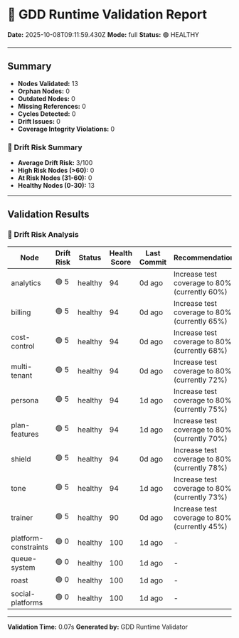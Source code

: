 # 🧩 GDD Runtime Validation Report

**Date:** 2025-10-08T09:11:59.430Z
**Mode:** full
**Status:** 🟢 HEALTHY

---

## Summary

- **Nodes Validated:** 13
- **Orphan Nodes:** 0
- **Outdated Nodes:** 0
- **Missing References:** 0
- **Cycles Detected:** 0
- **Drift Issues:** 0
- **Coverage Integrity Violations:** 0

### 🔮 Drift Risk Summary

- **Average Drift Risk:** 3/100
- **High Risk Nodes (>60):** 0
- **At Risk Nodes (31-60):** 0
- **Healthy Nodes (0-30):** 13

---

## Validation Results

### 🔮 Drift Risk Analysis

| Node | Drift Risk | Status | Health Score | Last Commit | Recommendations |
|------|------------|--------|--------------|-------------|-----------------|
| analytics | 🟢 5 | healthy | 94 | 0d ago | Increase test coverage to 80%+ (currently 60%) |
| billing | 🟢 5 | healthy | 94 | 0d ago | Increase test coverage to 80%+ (currently 65%) |
| cost-control | 🟢 5 | healthy | 94 | 0d ago | Increase test coverage to 80%+ (currently 68%) |
| multi-tenant | 🟢 5 | healthy | 94 | 0d ago | Increase test coverage to 80%+ (currently 72%) |
| persona | 🟢 5 | healthy | 94 | 1d ago | Increase test coverage to 80%+ (currently 75%) |
| plan-features | 🟢 5 | healthy | 94 | 1d ago | Increase test coverage to 80%+ (currently 70%) |
| shield | 🟢 5 | healthy | 94 | 0d ago | Increase test coverage to 80%+ (currently 78%) |
| tone | 🟢 5 | healthy | 94 | 1d ago | Increase test coverage to 80%+ (currently 73%) |
| trainer | 🟢 5 | healthy | 90 | 0d ago | Increase test coverage to 80%+ (currently 45%) |
| platform-constraints | 🟢 0 | healthy | 100 | 1d ago | - |
| queue-system | 🟢 0 | healthy | 100 | 1d ago | - |
| roast | 🟢 0 | healthy | 100 | 1d ago | - |
| social-platforms | 🟢 0 | healthy | 100 | 1d ago | - |

---

**Validation Time:** 0.07s
**Generated by:** GDD Runtime Validator

